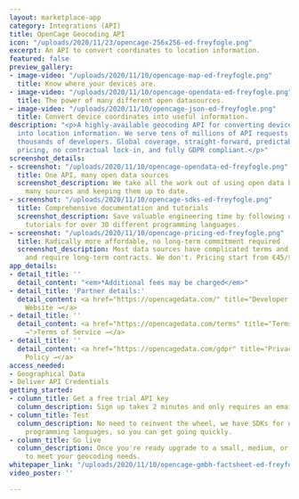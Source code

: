 ```yaml
---
layout: marketplace-app
category: Integrations (API)
title: OpenCage Geocoding API
icon: "/uploads/2020/11/23/opencage-256x256-ed-freyfogle.png"
excerpt: An API to convert coordinates to location information.
featured: false
preview_gallery:
- image-video: "/uploads/2020/11/10/opencage-map-ed-freyfogle.png"
  title: Know where your devices are.
- image-video: "/uploads/2020/11/10/opencage-opendata-ed-freyfogle.png"
  title: The power of many different open datasources.
- image-video: "/uploads/2020/11/10/opencage-json-ed-freyfogle.png"
  title: Convert device coordinates into useful information.
description: "<p>A highly-available geocoding API for converting device coordinates
  into location information. We serve tens of millions of API requests per day to
  thousands of developers. Global coverage, straight-forward, predictable, highly-affordable
  pricing, no contractual lock-in, and fully GDPR compliant.</p>"
screenshot_details:
- screenshot: "/uploads/2020/11/10/opencage-opendata-ed-freyfogle.png"
  title: One API, many open data sources
  screenshot_description: We take all the work out of using open data by aggregating
    many sources and keeping them up to date.
- screenshot: "/uploads/2020/11/10/opencage-sdks-ed-freyfogle.png"
  title: Comprehensive documentation and tutorials
  screenshot_description: Save valuable engineering time by following our detailed
    tutorials for over 30 different programming languages.
- screenshot: "/uploads/2020/11/10/opencage-pricing-ed-freyfogle.png"
  title: Radically more affordable, no long-term commitment required
  screenshot_description: Most data sources have complicated terms and conditions
    and require long-term contracts. We don't. Pricing start from €45/$50 per month.
app_details:
- detail_title: ''
  detail_content: "<em>*Additional fees may be charged</em>"
- detail_title: 'Partner details:'
  detail_content: <a href="https://opencagedata.com/" title="Developer Website →">Developer
    Website →</a>
- detail_title: ''
  detail_content: <a href="https://opencagedata.com/terms" title="Terms of Service
    →">Terms of Service →</a>
- detail_title: ''
  detail_content: <a href="https://opencagedata.com/gdpr" title="Privacy Policy →">Privacy
    Policy →</a>
access_needed:
- Geographical Data
- Deliver API Credentials
getting_started:
- column_title: Get a free trial API key
  column_description: Sign up takes 2 minutes and only requires an email address.
- column_title: Test
  column_description: No need to reinvent the wheel, we have SDKs for over 30 different
    programming languages, so you can get going quickly.
- column_title: Go live
  column_description: Once you're ready upgrade to a small, medium, or large plan
    to meet your geocoding needs.
whitepaper_link: "/uploads/2020/11/10/opencage-gmbh-factsheet-ed-freyfogle.pdf"
video_poster: ''

---
```

